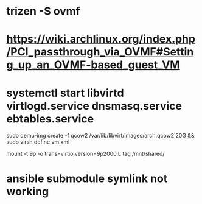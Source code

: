 # trizen -S ovmf
# https://wiki.archlinux.org/index.php/PCI_passthrough_via_OVMF#Setting_up_an_OVMF-based_guest_VM
# systemctl start libvirtd virtlogd.service dnsmasq.service ebtables.service


sudo qemu-img create -f qcow2 /var/lib/libvirt/images/arch.qcow2 20G && sudo virsh define vm.xml

mount -t 9p -o trans=virtio,version=9p2000.L tag /mnt/shared/

# ansible submodule symlink not working